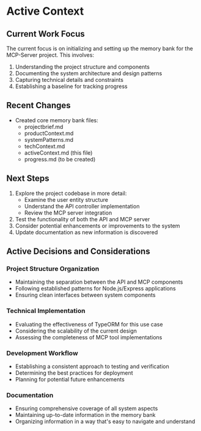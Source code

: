 # Active Context

## Current Work Focus
The current focus is on initializing and setting up the memory bank for the MCP-Server project. This involves:

1. Understanding the project structure and components
2. Documenting the system architecture and design patterns
3. Capturing technical details and constraints
4. Establishing a baseline for tracking progress

## Recent Changes
- Created core memory bank files:
  - projectbrief.md
  - productContext.md
  - systemPatterns.md
  - techContext.md
  - activeContext.md (this file)
  - progress.md (to be created)

## Next Steps
1. Explore the project codebase in more detail:
   - Examine the user entity structure
   - Understand the API controller implementation
   - Review the MCP server integration
2. Test the functionality of both the API and MCP server
3. Consider potential enhancements or improvements to the system
4. Update documentation as new information is discovered

## Active Decisions and Considerations

### Project Structure Organization
- Maintaining the separation between the API and MCP components
- Following established patterns for Node.js/Express applications
- Ensuring clean interfaces between system components

### Technical Implementation
- Evaluating the effectiveness of TypeORM for this use case
- Considering the scalability of the current design
- Assessing the completeness of MCP tool implementations

### Development Workflow
- Establishing a consistent approach to testing and verification
- Determining the best practices for deployment
- Planning for potential future enhancements

### Documentation
- Ensuring comprehensive coverage of all system aspects
- Maintaining up-to-date information in the memory bank
- Organizing information in a way that's easy to navigate and understand 